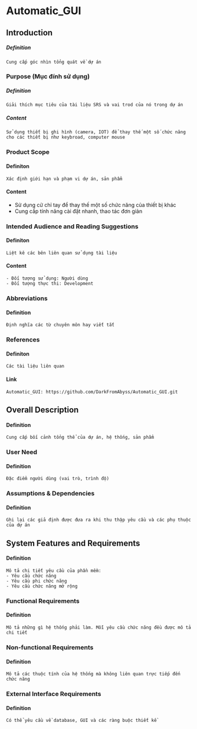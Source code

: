 # Automatic_GUI

## Introduction

##### **Definition**
    Cung cấp góc nhìn tổng quát về dự án

### Purpose (Mục đính sử dụng) 
##### **Definition** 
    Giải thích mục tiêu của tài liệu SRS và vai trod của nó trong dự án
##### **Content** 
    Sử dụng thiết bị ghi hình (camera, IOT) để thay thế một số chức năng cho các thiết bị như keybroad, computer mouse

### Product Scope
#### **Definiton**  
    Xác định giới hạn và phạm vi dự án, sản phẩm
#### **Content**
- Sử dụng cử chỉ tay để thay thế một số chức năng của thiết bị khác
- Cung cấp tính năng cài đặt nhanh, thao tác đơn giản


### Intended Audience and Reading Suggestions 
#### **Definiton**
    Liệt kê các bên liên quan sử dụng tài liệu
#### **Content**
    - Đối tượng sử dụng: Người dùng
    - Đối tượng thực thi: Development


### Abbreviations 
#### **Definition**
    Định nghĩa các từ chuyên môn hay viết tắt

### References
#### **Definiton**
    Các tài liệu liên quan
#### **Link**
    Automatic_GUI: https://github.com/DarkFromAbyss/Automatic_GUI.git




## Overall Description 
#### **Definition** 
    Cung cấp bối cảnh tổng thể của dự án, hệ thống, sản phẩm

### User Need
#### **Definition** 
    Đặc điểm người dùng (vai trò, trình độ)

### Assumptions & Dependencies
#### **Definition** 
    Ghi lại các giả định được đưa ra khi thu thập yêu cầu và các phụ thuộc của dự án


## System Features and Requirements 
#### **Definition**
    Mô tả chi tiết yêu cầu của phần mềm: 
    - Yêu cầu chức năng 
    - Yêu cầu phi chức năng
    - Yêu cầu chức năng mở rộng
    

### Functional Requirements 
#### **Definition** 
    Mô tả những gì hệ thống phải làm. Mỗi yêu cầu chức năng đều được mô tả chi tiết

### Non-functional Requirements
#### **Definition** 
    Mô tả các thuộc tính của hệ thống mà không liên quan trực tiếp đến chức năng

### External Interface Requirements
#### **Definition** 
    Có thể yêu cầu về database, GUI và các ràng buộc thiết kề

